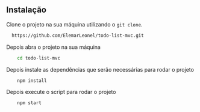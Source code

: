 ## Instalação

Clone o projeto na sua máquina utilizando o `git clone`.

```bash
  https://github.com/ElemarLeonel/todo-list-mvc.git
```

Depois abra o projeto na sua máquina

```bash
    cd todo-list-mvc
```

Depois instale as dependências que serão necessárias para rodar o projeto

```bash
    npm install
```

Depois execute o script para rodar o projeto

```bash
    npm start
```
